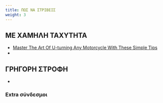 ```yaml
---
title: ΠΩΣ ΝΑ ΣΤΡΙΒΕΙΣ
weight: 3
---
```


## ΜΕ ΧΑΜΗΛΗ ΤΑΧΥΤΗΤΑ

- [Master The Art Of U-turning Any Motorcycle With These Simple Tips](https://youtu.be/-qJXO4CZ9S0?si=j2geQkiRxSgWib7e)
- []()

## ΓΡΗΓΟΡΗ ΣΤΡΟΦΗ

- []()

### Extra σύνδεσμοι
